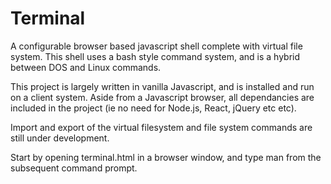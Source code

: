 # Terminal
A configurable browser based javascript shell complete with virtual file system.  This shell uses a bash style command system, and is a hybrid between DOS and Linux commands.

This project is largely written in vanilla Javascript, and is installed and run on a client system.  Aside from a Javascript browser, all dependancies are included in the project (ie no need for Node.js, React, jQuery etc etc).

Import and export of the virtual filesystem and file system commands are still under development.

Start by opening terminal.html in a browser window, and type man from the subsequent command prompt.
